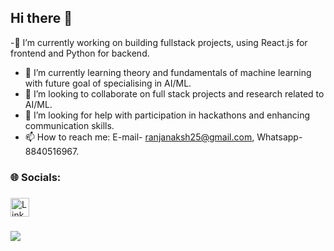 ## Hi there 👋
-🔭 I’m currently working on building fullstack projects, using React.js for frontend and Python for backend.
- 🌱 I’m currently learning theory and fundamentals of machine learning with future goal of specialising in AI/ML.
- 👯 I’m looking to collaborate on full stack projects and research related to AI/ML.
- 🤔 I’m looking for help with participation in hackathons and enhancing communication skills.
- 📫 How to reach me: E-mail- ranjanaksh25@gmail.com, Whatsapp- 8840516967.
###

<h3 align="left">🌐 Socials:</h3>

###

<div align="left">
    <a href="https://www.linkedin.com/in/akshatranjan25/" target="_blank" rel="noopener noreferrer">
        <img src="https://upload.wikimedia.org/wikipedia/commons/8/81/LinkedIn_icon.svg" height="30" alt="LinkedIn logo" />
    </a>
</div>

###

<picture>
  <source
    srcset="https://github-readme-stats.vercel.app/api?username=akshatranjan25&show_icons=true&theme=dark"
    media="(prefers-color-scheme: dark)"
  />
  <source
    srcset="https://github-readme-stats.vercel.app/api?username=akshatranjan25&show_icons=true"
    media="(prefers-color-scheme: light), (prefers-color-scheme: no-preference)"
  />
  <img src="https://github-readme-stats.vercel.app/api?username=akshatranjan25&show_icons=true" />
</picture>





